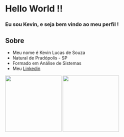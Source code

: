 # Hello World !!

### Eu sou Kevin, e seja bem vindo ao meu perfil !

## Sobre
- Meu nome é Kevin Lucas de Souza
- Natural de Pradópolis - SP
- Formado em Análise de Sistemas
- Meu [Linkedin](https://linkedin.com/in/kevin-lucas-de-souza-dev)

<div>
<img height="180em" src="https://github-readme-stats.vercel.app/api?username=Kevin-Souza&count_private=true&show_icons=true&theme=react&icon_color=DEG,#2C7FF2,&title_color=#2C7FF2" />
<img height="180em" src="https://github-readme-stats.vercel.app/api/top-langs/?username=Kevin-Souza&layout=compact&theme=react"/>
</div>
